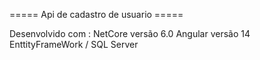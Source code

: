 ===== Api de cadastro de usuario =====


Desenvolvido com :
NetCore versão 6.0
Angular versão 14
EnttityFrameWork / SQL Server
